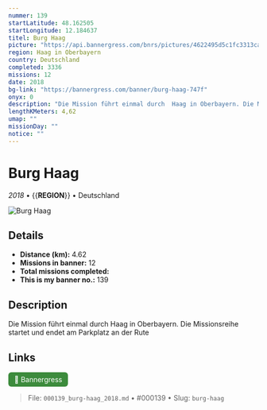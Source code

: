 ```yaml
---
nummer: 139
startLatitude: 48.162505
startLongitude: 12.184637
titel: Burg Haag
picture: "https://api.bannergress.com/bnrs/pictures/4622495d5c1fc3313ca260419415bd18"
region: Haag in Oberbayern
country: Deutschland
completed: 3336
missions: 12
date: 2018
bg-link: "https://bannergress.com/banner/burg-haag-747f"
onyx: 0
description: "Die Mission führt einmal durch  Haag in Oberbayern. Die Missionsreihe startet und endet am Parkplatz an der Rute"
lengthKMeters: 4,62
umap: ""
missionDay: ""
notice: ""
---
```

# Burg Haag

*2018* • {{__REGION__}} • Deutschland

![Burg Haag](https://api.bannergress.com/bnrs/pictures/4622495d5c1fc3313ca260419415bd18)



## Details
- **Distance (km):** 4.62
- **Missions in banner:** 12
- **Total missions completed:** 
- **This is my banner no.:** 139



## Description
Die Mission führt einmal durch  Haag in Oberbayern. Die Missionsreihe startet und endet am Parkplatz an der Rute



## Links
<a href="https://bannergress.com/banner/burg-haag-747f" target="_blank" style="display:inline-block;margin-right:8px;padding:6px 12px;background:#3c8b3c;color:#fff;text-decoration:none;border-radius:6px;">🔗 Bannergress</a>



> File: `000139_burg-haag_2018.md` • #000139 • Slug: `burg-haag`
